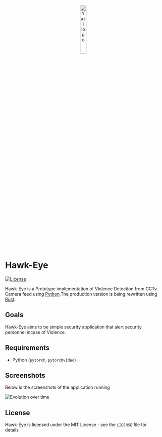 
<div align="center">
  <img src="assets/logo.png" alt="Yazi logo" width="20%">
</div>

# Hawk-Eye


[![License](http://img.shields.io/badge/license-MIT-blue.svg)](https://github.com/natisitotaw/Hawk-Eye-/blob/main/LICENSE)



Hawk-Eye is a Prototype implementation of Violence Detection from CCTv Camera feed using [Python](https://www.python.org/).The production version is being rewritten using [Rust](http://www.rust-lang.org). 


## Goals

Hawk-Eye aims to be simple security application that alert security personnel incase of Violence.






## Requirements

- Python (`pytorch`, `pytorchvideo`)


## Screenshots
Below is the screenshots of the application running



![Evolution over time](https://github.com/uutils/coreutils-tracking/blob/main/gnu-results.png?raw=true)





## License

Hawk-Eye is licensed under the MIT License - see the `LICENSE` file for details

